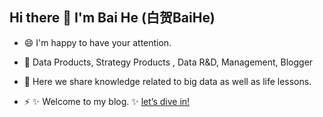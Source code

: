## Hi there 👋 I'm Bai He (白贺BaiHe)

- 😄 I'm happy to have your attention.
  
- 🌱 Data Products, Strategy Products , Data R&D, Management, Blogger
  
- 🔭 Here we share knowledge related to big data as well as life lessons.

- ⚡ ✨ Welcome to my blog. ✨ [let’s dive in!](https://blog.baispace.cn)



<!--
**baispace/baispace** is a ✨ _special_ ✨ repository because its `README.md` (this file) appears on your GitHub profile.

Here are some ideas to get you started:

- 🔭 I’m currently working on ...
- 🌱 I’m currently learning ...
- 👯 I’m looking to collaborate on ...
- 🤔 I’m looking for help with ...
- 💬 Ask me about ...
- 📫 How to reach me: ...
- 😄 Pronouns: ...
- ⚡ Fun fact: ...
-->


